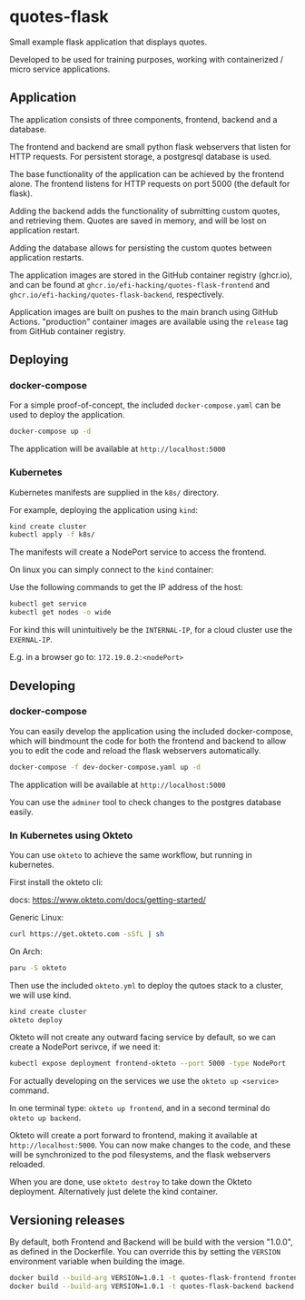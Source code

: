 # quotes-flask

Small example flask application that displays quotes.

Developed to be used for training purposes, working with containerized / micro service applications.

## Application

The application consists of three components, frontend, backend and a database.

The frontend and backend are small python flask webservers that listen for HTTP requests.
For persistent storage, a postgresql database is used.

The base functionality of the application can be achieved by the frontend alone. The frontend listens for HTTP requests on port 5000 (the default for flask).

Adding the backend adds the functionality of submitting custom quotes, and retrieving them. Quotes are saved in memory, and will be lost on application restart.

Adding the database allows for persisting the custom quotes between application restarts.

The application images are stored in the GitHub container registry (ghcr.io), and can be found at `ghcr.io/efi-hacking/quotes-flask-frontend` and `ghcr.io/efi-hacking/quotes-flask-backend`, respectively.

Application images are built on pushes to the main branch using GitHub Actions.
"production" container images are available using the `release` tag from GitHub container registry.

## Deploying

### docker-compose

For a simple proof-of-concept, the included `docker-compose.yaml` can be used to deploy the application.

```sh
docker-compose up -d
```

The application will be available at `http://localhost:5000`

### Kubernetes

Kubernetes manifests are supplied in the `k8s/` directory.

For example, deploying the application using `kind`:

```sh
kind create cluster
kubectl apply -f k8s/
```

The manifests will create a NodePort service to access the frontend.

On linux you can simply connect to the `kind` container:

Use the following commands to get the IP address of the host:

```sh
kubectl get service
kubectl get nodes -o wide
```

For kind this will unintuitively be the `INTERNAL-IP`, for a cloud cluster use the `EXERNAL-IP`.

E.g. in a browser go to: `172.19.0.2:<nodePort>`

## Developing

### docker-compose

You can easily develop the application using the included docker-compose, which will bindmount the code for both the frontend and backend to allow you to edit the code and reload the flask webservers automatically.

```sh
docker-compose -f dev-docker-compose.yaml up -d
```

The application will be available at `http://localhost:5000`

You can use the `adminer` tool to check changes to the postgres database easily.

### In Kubernetes using Okteto

You can use `okteto` to achieve the same workflow, but running in kubernetes.

First install the okteto cli:

docs: https://www.okteto.com/docs/getting-started/

Generic Linux:

```sh
curl https://get.okteto.com -sSfL | sh
```

On Arch:

```sh
paru -S okteto
```

Then use the included `okteto.yml` to deploy the qutoes stack to a cluster, we will use kind.

```sh
kind create cluster
okteto deploy
```

Okteto will not create any outward facing service by default, so we can create a NodePort serivce, if we need it:

```sh
kubectl expose deployment frontend-okteto --port 5000 -type NodePort
```

For actually developing on the services we use the `okteto up <service>` command.

In one terminal type: `okteto up frontend`, and in a second terminal do `okteto up backend`.

Okteto will create a port forward to frontend, making it available at `http://localhost:5000`.
You can now make changes to the code, and these will be synchronized to the pod filesystems, and the flask webservers reloaded.

When you are done, use `okteto destroy` to take down the Okteto deployment.
Alternatively just delete the kind container.


## Versioning releases

By default, both Frontend and Backend will be build with the version "1.0.0", as defined in the Dockerfile.
You can override this by setting the `VERSION` environment variable when building the image.

```sh
docker build --build-arg VERSION=1.0.1 -t quotes-flask-frontend frontend
docker build --build-arg VERSION=1.0.1 -t quotes-flask-backend backend
```
